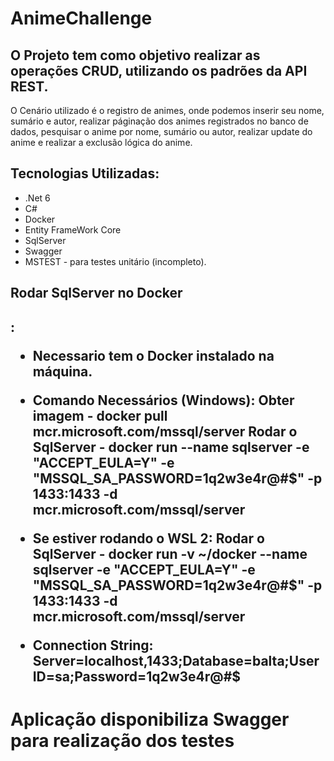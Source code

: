# AnimeChallenge

<h2> O Projeto tem como objetivo realizar as operações CRUD, utilizando os padrões da API REST.</h2>

O Cenário utilizado é o registro de animes, onde podemos inserir seu nome, sumário e autor, 
realizar páginação dos animes registrados no banco de dados, pesquisar o anime por nome, sumário ou autor,
realizar update do anime e realizar a exclusão lógica do anime.

<h2> Tecnologias Utilizadas: </h2>

* .Net 6
* C#
* Docker
* Entity FrameWork Core
* SqlServer
* Swagger
* MSTEST - para testes unitário (incompleto).

<h2> Rodar SqlServer no Docker <h2>: 

* Necessario tem o Docker instalado na máquina.
* Comando Necessários (Windows):
  Obter imagem - docker pull mcr.microsoft.com/mssql/server
  Rodar o SqlServer - docker run --name sqlserver -e "ACCEPT_EULA=Y" -e "MSSQL_SA_PASSWORD=1q2w3e4r@#$" -p 1433:1433 -d mcr.microsoft.com/mssql/server
  
* Se estiver rodando o **WSL 2**:
  Rodar o SqlServer - docker run -v ~/docker --name sqlserver -e "ACCEPT_EULA=Y" -e "MSSQL_SA_PASSWORD=1q2w3e4r@#$" -p 1433:1433 -d mcr.microsoft.com/mssql/server
  
* Connection String:
  Server=localhost,1433;Database=balta;User ID=sa;Password=1q2w3e4r@#$
  
<h1> Aplicação disponibiliza Swagger para realização dos testes <h1>

